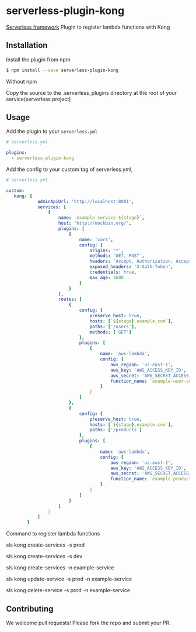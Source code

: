 # serverless-plugin-kong

[Serverless framework](https://www.serverless.com) Plugin to register lambda functions with Kong

## Installation

Install the plugin from npm

```bash
$ npm install --save serverless-plugin-kong
```

Without npm

Copy the source to the .serverless_plugins directory at the root of your service(serverless project)

## Usage

Add the plugin to your `serverless.yml`

```yaml
# serverless.yml

plugins:
  - serverless-plugin-kong
```

Add the config to your custom tag of serverless.yml,

```yaml
# serverless.yml

custom:
   kong: {
            adminApiUrl: 'http://localhost:8001',
            services: [
                {
                    name: `example-service-${stage}`,
                    host: 'http://mockbin.org/',
                    plugins: [
                        {
                            name: 'cors',
                            config: {
                                origins: '*',
                                methods: 'GET, POST',
                                headers: 'Accept, Authorization, Accept-Version, Content-Length, Content-Type, Date, X-Auth-Token',
                                exposed_headers: 'X-Auth-Token',
                                credentials: true,
                                max_age: 3600
                            }
                        }
                    ],
                    routes: [
                        {
                            config: {
                                preserve_host: true,
                                hosts: [`${stage}.example.com`],
                                paths: ['/users'],
                                methods: ['GET']
                            },
                            plugins: [
                                {
                                    name: 'aws-lambda',
                                    config: {
                                        aws_region: 'us-east-1',
                                        aws_key: 'AWS_ACCESS_KEY_ID',
                                        aws_secret: 'AWS_SECRET_ACCESS_KEY',
                                        function_name: `example-user-service-${stage}`
                                    }
                                }
                            ]
                        },
                        {
                            config: {
                                preserve_host: true,
                                hosts: [`${stage}.example.com`],
                                paths: ['/products']
                            },
                            plugins: [
                                {
                                    name: 'aws-lambda',
                                    config: {
                                        aws_region: 'us-east-1',
                                        aws_key: 'AWS_ACCESS_KEY_ID',
                                        aws_secret: 'AWS_SECRET_ACCESS_KEY',
                                        function_name: `example-product-service-${stage}`
                                    }
                                }
                            ]
                        }
                    ]
                }
            ]
        }
```

Command to register lambda functions

sls kong create-services -s prod

sls kong create-services -s dev

 sls kong create-services -n example-service

sls kong update-service -s prod -n example-service

sls kong delete-service -s prod -n example-service

## Contributing

We welcome pull requests! Please fork the repo and submit your PR.
